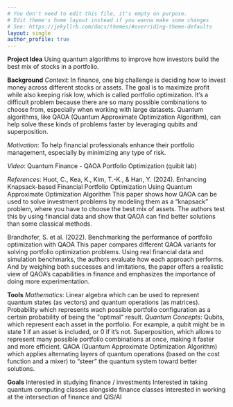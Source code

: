 ```yaml
---
# You don't need to edit this file, it's empty on purpose.
# Edit theme's home layout instead if you wanna make some changes
# See: https://jekyllrb.com/docs/themes/#overriding-theme-defaults
layout: single
author_profile: true
---
```

**Project Idea**
Using quantum algorithms to improve how investors build the best mix of stocks in a portfolio.

**Background**
*Context*: In finance, one big challenge is deciding how to invest money across different stocks or assets. The goal is to maximize profit while also keeping risk low, which is called portfolio optimization. It’s a difficult problem because there are so many possible combinations to choose from, especially when working with large datasets. Quantum algorithms, like QAOA (Quantum Approximate Optimization Algorithm), can help solve these kinds of problems faster by leveraging qubits and superposition.

*Motivation*: To help financial professionals enhance their portfolio management, especially by minimizing any type of risk.

*Video*: Quantum Finance - QAOA Portfolio Optimization (quibit lab)

*References*: 
Huot, C., Kea, K., Kim, T.-K., & Han, Y. (2024). Enhancing Knapsack-based Financial Portfolio Optimization Using Quantum Approximate Optimization Algorithm
This paper shows how QAOA can be used to solve investment problems by modeling them as a “knapsack” problem, where you have to choose the best mix of assets. The authors test this by using financial data and show that QAOA can find better solutions than some classical methods. 

Brandhofer, S. et al. (2022). Benchmarking the performance of portfolio optimization with QAOA
This paper compares different QAOA variants for solving portfolio optimization problems. Using real financial data and simulation benchmarks, the authors evaluate how each approach performs. And by weighing both successes and limitations, the paper offers a realistic view of QAOA’s capabilities in finance and emphasizes the importance of doing more experimentation.

**Tools**
*Mathematics*: 
Linear algebra which can be used to represent quantum states (as vectors) and quantum operations (as matrices). 
Probability which represents  wach possible portfolio configuration as a certain probability of being the "optimal" result.
*Quantum Concepts*: 
Qubits, which represent each asset in the portfolio. For example, a qubit might be in state 1 if an asset is included, or 0 if it’s not.
Superposition, which allows to represent many possible portfolio combinations at once, making it faster and more efficient.
QAOA (Quantum Approximate Optimization Algorithm) which  applies alternating layers of quantum operations (based on the cost function and a mixer) to “steer” the quantum system toward better solutions.

**Goals**
Interested in studying finance / investments
Interested in taking quantum computing classes alongside finance classes
Interested in working at the intersection of finance and QIS/AI


 
